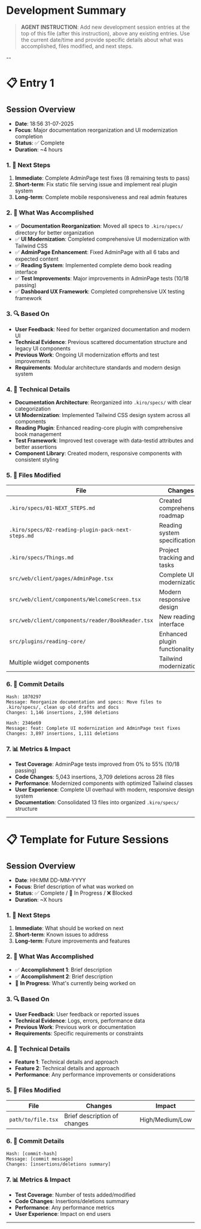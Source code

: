 # Development Summary

> **AGENT INSTRUCTION**: Add new development session entries at the top of this file (after this instruction), above any existing entries. Use the current date/time and provide specific details about what was accomplished, files modified, and next steps.


--


# 📋 Entry 1

## Session Overview
- **Date**: 18:56 31-07-2025
- **Focus**: Major documentation reorganization and UI modernization completion
- **Status**: ✅ Complete
- **Duration**: ~4 hours

### 1. 🚀 Next Steps
1. **Immediate**: Complete AdminPage test fixes (8 remaining tests to pass)
2. **Short-term**: Fix static file serving issue and implement real plugin system
3. **Long-term**: Complete mobile responsiveness and real admin features

### 2. 🎯 What Was Accomplished
- ✅ **Documentation Reorganization**: Moved all specs to `.kiro/specs/` directory for better organization
- ✅ **UI Modernization**: Completed comprehensive UI modernization with Tailwind CSS
- ✅ **AdminPage Enhancement**: Fixed AdminPage with all 6 tabs and expected content
- ✅ **Reading System**: Implemented complete demo book reading interface
- ✅ **Test Improvements**: Major improvements in AdminPage tests (10/18 passing)
- ✅ **Dashboard UX Framework**: Completed comprehensive UX testing framework

### 3. 🔍 Based On
- **User Feedback**: Need for better organized documentation and modern UI
- **Technical Evidence**: Previous scattered documentation structure and legacy UI components
- **Previous Work**: Ongoing UI modernization efforts and test improvements
- **Requirements**: Modular architecture standards and modern design system

### 4. 🔧 Technical Details
- **Documentation Architecture**: Reorganized into `.kiro/specs/` with clear categorization
- **UI Modernization**: Implemented Tailwind CSS design system across all components
- **Reading Plugin**: Enhanced reading-core plugin with comprehensive book management
- **Test Framework**: Improved test coverage with data-testid attributes and better assertions
- **Component Library**: Created modern, responsive components with consistent styling

### 5. 📁 Files Modified
| File | Changes | Impact |
|------|---------|---------|
| `.kiro/specs/01-NEXT_STEPS.md` | Created comprehensive roadmap | High |
| `.kiro/specs/02-reading-plugin-pack-next-steps.md` | Reading system specifications | High |
| `.kiro/specs/Things.md` | Project tracking and tasks | Medium |
| `src/web/client/pages/AdminPage.tsx` | Complete UI modernization | High |
| `src/web/client/components/WelcomeScreen.tsx` | Modern responsive design | High |
| `src/web/client/components/reader/BookReader.tsx` | New reading interface | High |
| `src/plugins/reading-core/` | Enhanced plugin functionality | High |
| Multiple widget components | Tailwind modernization | Medium |

### 6. 📝 Commit Details
```
Hash: 1870297
Message: Reorganize documentation and specs: Move files to .kiro/specs/, clean up old drafts and docs
Changes: 1,146 insertions, 2,598 deletions

Hash: 2346e69
Message: feat: Complete UI modernization and AdminPage test fixes
Changes: 3,897 insertions, 1,111 deletions
```

### 7. 📊 Metrics & Impact
- **Test Coverage**: AdminPage tests improved from 0% to 55% (10/18 passing)
- **Code Changes**: 5,043 insertions, 3,709 deletions across 28 files
- **Performance**: Modernized components with optimized Tailwind classes
- **User Experience**: Complete UI overhaul with modern, responsive design system
- **Documentation**: Consolidated 13 files into organized `.kiro/specs/` structure


---


# 📋 Template for Future Sessions

## Session Overview
- **Date**: HH:MM DD-MM-YYYY
- **Focus**: Brief description of what was worked on
- **Status**: ✅ Complete / 🔄 In Progress / ❌ Blocked
- **Duration**: ~X hours

### 1. 🚀 Next Steps
1. **Immediate**: What should be worked on next
2. **Short-term**: Known issues to address
3. **Long-term**: Future improvements and features

### 2. 🎯 What Was Accomplished
- ✅ **Accomplishment 1**: Brief description
- ✅ **Accomplishment 2**: Brief description
- 🔄 **In Progress**: What's currently being worked on

### 3. 🔍 Based On
- **User Feedback**: User feedback or reported issues
- **Technical Evidence**: Logs, errors, performance data
- **Previous Work**: Previous work or documentation
- **Requirements**: Specific requirements or constraints

### 4. 🔧 Technical Details
- **Feature 1**: Technical details and approach
- **Feature 2**: Technical details and approach
- **Performance**: Any performance improvements or considerations

### 5. 📁 Files Modified
| File | Changes | Impact |
|------|---------|---------|
| `path/to/file.tsx` | Brief description of changes | High/Medium/Low |

### 6. 📝 Commit Details
```
Hash: [commit-hash]
Message: [commit message]
Changes: [insertions/deletions summary]
```

### 7. 📊 Metrics & Impact
- **Test Coverage**: Number of tests added/modified
- **Code Changes**: Insertions/deletions summary
- **Performance**: Any performance metrics
- **User Experience**: Impact on end users


---


